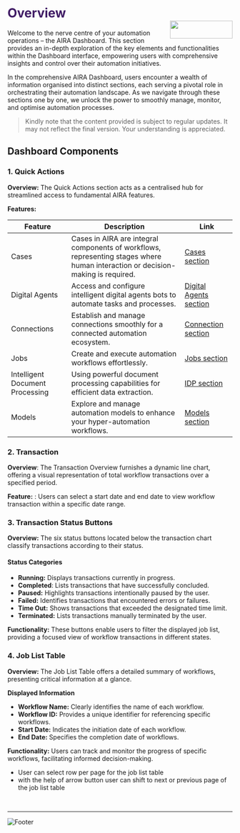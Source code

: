 <h1><span style="color: #411d66;">Overview                                                  <img align="right" width="140" height="40" src="https://github.com/airacommunity/AIRA-Installation/assets/153823636/2aee8e84-f308-4494-a715-afd9421b606e">
</span></h1>


Welcome to the nerve centre of your automation operations – the AIRA Dashboard. This section provides an in-depth exploration of the key elements and functionalities within the Dashboard interface, empowering users with comprehensive insights and control over their automation initiatives.

In the comprehensive AIRA Dashboard, users encounter a wealth of information organised into distinct sections, each serving a pivotal role in orchestrating their automation landscape. As we navigate through these sections one by one, we unlock the power to smoothly manage, monitor, and optimise automation processes.
<blockquote class="is-warning">Kindly note that the content provided is subject to regular updates. It may not reflect the final version. Your understanding is appreciated.</blockquote>
<h2 id="dashboard-components" class="toc-header">Dashboard Components</h2>
<h3 id="h-1-quick-actions" class="toc-header">1. Quick Actions</h3>
<strong>Overview:</strong> The Quick Actions section acts as a centralised hub for streamlined access to fundamental AIRA features.

<strong>Features:</strong>
<table class="my-table">
<thead>
<tr>
<th>Feature</th>
<th>Description</th>
<th>Link</th>
</tr>
</thead>
<tbody>
<tr>
<td>Cases</td>
<td>Cases in AIRA are integral components of workflows, representing stages where human interaction or decision-making is required.</td>
<td><a href="https://github.com/airacommunity/AIRA-User-Guide/blob/main/F.%20Cases%20AIRA%20Human%20Activity.md">Cases section</a></td>
</tr>
<tr>
<td>Digital Agents</td>
<td>Access and configure intelligent digital agents bots to automate tasks and processes.</td>
<td><a href="https://github.com/airacommunity/AIRA-User-Guide/blob/main/H.%20Digitla%20Agents.md">Digital Agents section</a></td>
</tr>
<tr>
<td>Connections</td>
<td>Establish and manage connections smoothly for a connected automation ecosystem.</td>
<td><a href="https://github.com/airacommunity/AIRA-User-Guide/blob/main/G.%20Connections.md">Connection section</a></td>
</tr>
<tr>
<td>Jobs</td>
<td>Create and execute automation workflows effortlessly.</td>
<td><a href="https://github.com/airacommunity/AIRA-User-Guide/blob/main/E.%20Workflow%20Creation.md">Jobs section</a></td>
</tr>
<tr>
<td>Intelligent Document Processing</td>
<td>Using powerful document processing capabilities for efficient data extraction.</td>
<td><a href="https://github.com/airacommunity/AIRA-User-Guide/blob/main/E.3.11%20IDP%20Activity.md">IDP section</a></td>
</tr>
<tr>
<td>Models</td>
<td>Explore and manage automation models to enhance your hyper-automation workflows.</td>
<td><a href="https://github.com/airacommunity/AIRA-User-Guide/blob/main/E.3.13.%20Model%20Activity.md">Models section</a></td>
</tr>
</tbody>
</table>
<h3 id="h-2-transaction" class="toc-header">2. Transaction</h3>
<strong>Overview</strong>: The Transaction Overview furnishes a dynamic line chart, offering a visual representation of total workflow transactions over a specified period.

<strong>Feature:</strong> : Users can select a start date and end date to view workflow transaction within a specific date range.
<h3 id="h-3-transaction-status-buttons" class="toc-header">3. Transaction Status Buttons</h3>
<strong>Overview:</strong> The six status buttons located below the transaction chart classify transactions according to their status.
<h4><strong>Status Categories</strong></h4>
<ul>
 	<li><strong>Running:</strong> Displays transactions currently in progress.</li>
 	<li><strong>Completed</strong>: Lists transactions that have successfully concluded.</li>
 	<li><strong>Paused:</strong> Highlights transactions intentionally paused by the user.</li>
 	<li><strong>Failed:</strong> Identifies transactions that encountered errors or failures.</li>
 	<li><strong>Time Out:</strong> Shows transactions that exceeded the designated time limit.</li>
 	<li><strong>Terminated:</strong> Lists transactions manually terminated by the user.</li>
</ul>
<strong>Functionality:</strong> These buttons enable users to filter the displayed job list, providing a focused view of workflow transactions in different states.
<h3 id="h-4-job-list-table" class="toc-header">4. Job List Table</h3>
<strong>Overview:</strong> The Job List Table offers a detailed summary of workflows, presenting critical information at a glance.

<strong>Displayed Information</strong>
<ul>
 	<li><strong>Workflow Name:</strong> Clearly identifies the name of each workflow.</li>
 	<li><strong>Workflow ID:</strong> Provides a unique identifier for referencing specific workflows.</li>
 	<li><strong>Start Date:</strong> Indicates the initiation date of each workflow.</li>
 	<li><strong>End Date:</strong> Specifies the completion date of workflows.</li>
</ul>
<strong>Functionality:</strong> Users can track and monitor the progress of specific workflows, facilitating informed decision-making.
<ul>
 	<li>User can select row per page for the job list table</li>
 	<li>with the help of arrow button user can shift to next or previous page of the job list table</li>
</ul>
&nbsp;

----

![Footer](https://github.com/airacommunity/AIRA-Installation/assets/153823636/f78c5168-fae6-4a12-a01d-8e98fe7d7ae2)
